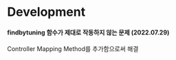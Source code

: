 # Development

#### findbytuning 함수가 제대로 작동하지 않는 문제 (2022.07.29)
Controller Mapping Method를 추가함으로써 해결
